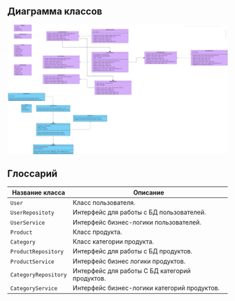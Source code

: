 ## Диаграмма классов

![](./class/class.png)

## Глоссарий


| Название класса      | Описание                                       |
|----------------------|------------------------------------------------|
| `User`               | Класс пользователя.                            |
| `UserRepositoty`     | Интерфейс для работы с БД пользователей.       |
| `UserService`        | Интерфейс бизнес-логики пользователей.         |
| `Product`            | Класс продукта.                                |
| `Category`           | Класс категории продукта.                      |
| `ProductRepository`  | Интерфейс для работы с БД продуктов.           |
| `ProductService`     | Интерфейс бизнес логики продуктов.             |
| `CategoryRepository` | Интерфейс для работы С БД категорий продуктов. |
| `CategoryService`    | Интерфейс бизнес-логики категорий продуктов.   |